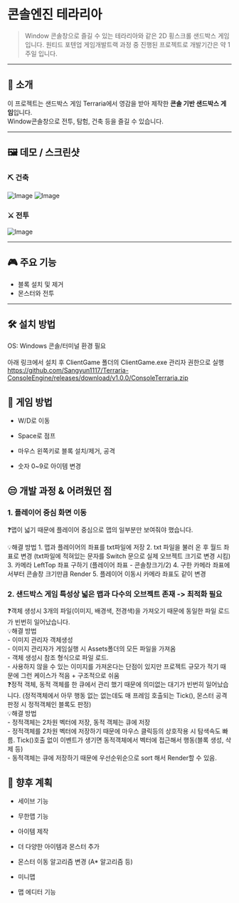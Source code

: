 # 콘솔엔진 테라리아
> Window 콘솔창으로 즐길 수 있는 테라리아와 같은 2D 횡스크롤 샌드박스 게임입니다.
> 원티드 포텐업 게임개발트랙 과정 중 진행된 프로젝트로 개발기간은 약 1주일 입니다.

---

## 📜 소개
이 프로젝트는 샌드박스 게임 Terraria에서 영감을 받아 제작한 **콘솔 기반 샌드박스 게임**입니다.  
Window콘솔창으로 전투, 탐험, 건축 등을 즐길 수 있습니다.

---

## 🖼️ 데모 / 스크린샷
### ⛏️ 건축<br>
![Image](https://github.com/user-attachments/assets/bba67935-1797-445e-9dac-11c442a59111)
![Image](https://github.com/user-attachments/assets/481b02e6-2021-482f-9bad-e2d71686b9a6)<br>
### ⚔️ 전투<br>
![Image](https://github.com/user-attachments/assets/d2ce1554-e098-4c45-9e3d-970feab75a50)

---

## 🎮 주요 기능
- 블록 설치 및 제거
- 몬스터와 전투

---

## 🛠️ 설치 방법
OS: Windows 콘솔/터미널 환경 필요<br><br>
아래 링크에서 설치 후 ClientGame 폴더의 ClientGame.exe 관리자 권한으로 실행<br>
https://github.com/Sangyun1117/Terraria-ConsoleEngine/releases/download/v1.0.0/ConsoleTerraria.zip <br>


## 📌 게임 방법
- W/D로 이동

- Space로 점프

- 마우스 왼쪽키로 블록 설치/제거, 공격

- 숫자 0~9로 아이템 변경

## 😒 개발 과정 & 어려웠던 점

### 1. 플레이어 중심 화면 이동

  ❓맵이 넓기 때문에 플레이어 중심으로 맵의 일부분만 보여줘야 했습니다.
  
💡해결 방법
    1. 맵과 플레이어의 좌표를 txt파일에 저장
    2. txt 파일을 불러 온 후 월드 좌표로 변경 (txt파일에 적혀있는 문자를 Switch 문으로 실제 오브젝트 크기로 변경 시킴)
    3. 카메라 LeftTop 좌표 구하기 (플레이어 좌표 - 콘솔창크기/2)
    4. 구한 카메라 좌표에서부터 콘솔창 크기만큼 Render
    5. 플레이어 이동시 카메라 좌표도 같이 변경

### 2. 샌드박스 게임 특성상 넓은 맵과 다수의 오브젝트 존재 -> 최적화 필요 
  ❓객체 생성시 3개의 파일(이미지, 배경색, 전경색)을 가져오기 때문에 동일한 파일 로드가 빈번히 일어났습니다. <br>
💡해결 방법 <br>
    - 이미지 관리자 객체생성 <br>
    - 이미지 관리자가 게임실행 시 Assets폴더의 모든 파일을 가져옴 <br>
    - 객체 생성시 참조 형식으로 파일 로드. <br>
    - 사용하지 않을 수 있는 이미지를 가져온다는 단점이 있지만 프로젝트 규모가 적기 때문에 그런 케이스가 적음 + 구조적으로 쉬움 <br>
  ❓정적 객체, 동적 객체를 한 큐에서 관리 했기 때문에 의미없는 대기가 빈번히 일어났습니다. (정적객체에서 아무 행동 없는 없는데도 매 프레임 호출되는 Tick(), 몬스터 공격 판정 시 정적객체인 블록도 판정) <br>
💡해결 방법 <br>
    - 정적객체는 2차원 벡터에 저장, 동적 객체는 큐에 저장 <br>
    - 정적객체를 2차원 벡터에 저장하기 때문에 마우스 클릭등의 상호작용 시 탐색속도 빠름. Tick()호출 없이 이벤트가 생기면 동적객체에서 벡터에 접근해서 행동(블록 생성, 삭제 등) <br>
    - 동적객체는 큐에 저장하기 때문에 우선순위순으로 sort 해서 Render할 수 있음. <br>

## 🚀 향후 계획
- 세이브 기능

- 무한맵 기능

- 아이템 제작

- 더 다양한 아이템과 몬스터 추가

- 몬스터 이동 알고리즘 변경 (A* 알고리즘 등)

- 미니맵

- 맵 에디터 기능
